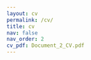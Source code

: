 ```yaml
---
layout: cv
permalink: /cv/
title: cv
nav: false
nav_order: 2
cv_pdf: Document_2_CV.pdf
---
```

